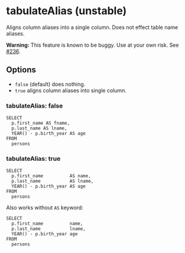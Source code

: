 # tabulateAlias (unstable)

Aligns column aliases into a single column.
Does not effect table name aliases.

**Warning:** This feature is known to be buggy. Use at your own risk. See [#236][bug].

## Options

- `false` (default) does nothing.
- `true` aligns column aliases into single column.

### tabulateAlias: false

```
SELECT
  p.first_name AS fname,
  p.last_name AS lname,
  YEAR() - p.birth_year AS age
FROM
  persons
```

### tabulateAlias: true

```
SELECT
  p.first_name          AS name,
  p.last_name           AS lname,
  YEAR() - p.birth_year AS age
FROM
  persons
```

Also works without `AS` keyword:

```
SELECT
  p.first_name          name,
  p.last_name           lname,
  YEAR() - p.birth_year age
FROM
  persons
```

[bug]: https://github.com/sql-formatter-org/sql-formatter/issues/236
